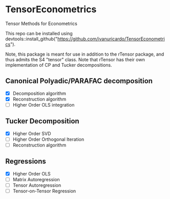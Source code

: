 # TensorEconometrics
Tensor Methods for Econometrics

This repo can be installed using devtools::install_github("https://github.com/ivanuricardo/TensorEconometrics"). 

Note, this package is meant for use in addition to the rTensor package, and thus
admits the S4 "tensor" class. Note that rTensor has their own implementation of 
CP and Tucker decompositions. 

## Canonical Polyadic/PARAFAC decomposition

- [x] Decomposition algorithm
- [x] Reconstruction algorithm
- [ ] Higher Order OLS integration

## Tucker Decomposition

- [x] Higher Order SVD
- [ ] Higher Order Orthogonal Iteration
- [ ] Reconstruction algorithm

## Regressions

- [x] Higher Order OLS
- [ ] Matrix Autoregression
- [ ] Tensor Autoregression
- [ ] Tensor-on-Tensor Regression
